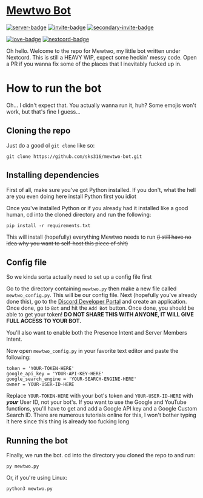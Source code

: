 # [Mewtwo Bot](https://mewtwo-bot.carrd.co)
[![server-badge][]][server] [![invite-badge][]][invite] [![secondary-invite-badge][]][secondary-invite]

[![love-badge][]][love] [![nextcord-badge][]][nextcord]

Oh hello. Welcome to the repo for Mewtwo, my little bot written under Nextcord. This is still a HEAVY WIP, expect some heckin' messy code. Open a PR if you wanna fix some of the places that I inevitably fucked up in.

# How to run the bot
Oh... I didn't expect that. You actually wanna run it, huh? Some emojis won't work, but that's fine I guess...
## Cloning the repo
Just do a good ol `git clone` like so:
```
git clone https://github.com/sks316/mewtwo-bot.git
```
## Installing dependencies
First of all, make sure you've got Python installed. If you don't, what the hell are you even doing here install Python first you idiot

Once you've installed Python or if you already had it installed like a good human, cd into the cloned directory and run the following:
```
pip install -r requirements.txt
```
This will install (hopefully) everything Mewtwo needs to run ~~(i still have no idea why you want to self-host this piece of shit)~~
## Config file
So we kinda sorta actually need to set up a config file first

Go to the directory containing `mewtwo.py` then make a new file called `mewtwo_config.py`. This will be our config file.
Next (hopefully you've already done this), go to the [Discord Developer Portal](https://discordapp.com/developers/applications/) and create an application. Once done, go to `Bot` and hit the `Add Bot` button. Once done, you should be able to get your token! **DO NOT SHARE THIS WITH ANYONE, IT WILL GIVE FULL ACCESS TO YOUR BOT.**

You'll also want to enable both the Presence Intent and Server Members Intent.

Now open `mewtwo_config.py` in your favorite text editor and paste the following:
```
token = 'YOUR-TOKEN-HERE'
google_api_key = 'YOUR-API-KEY-HERE'
google_search_engine = 'YOUR-SEARCH-ENGINE-HERE'
owner = YOUR-USER-ID-HERE
```
Replace `YOUR-TOKEN-HERE` with your bot's token and `YOUR-USER-ID-HERE` with ***your*** User ID, not your bot's. If you want to use the Google and YouTube functions, you'll have to get and add a Google API key and a Google Custom Search ID. There are numerous tutorials online for this, I won't bother typing it here since this thing is already too fucking long
## Running the bot
Finally, we run the bot. cd into the directory you cloned the repo to and run:
```
py mewtwo.py
```
Or, if you're using Linux:
```
python3 mewtwo.py
```


[server]: https://discord.gg/kDC9tW7
[server-badge]: https://img.shields.io/discord/444344089878724619.svg?style=for-the-badge&logo=discord&colorB=7289DA

[invite]: https://discordapp.com/oauth2/authorize?client_id=442154636028280843&scope=bot&permissions=8&redirect_uri=https%3A%2F%2Fsks316.github.io%2Fmewtwo%2Fthanks&response_type=code&prompt=none
[invite-badge]: https://img.shields.io/badge/invite%20mewtwo-click%20here-black.svg?style=for-the-badge&colorB=8253C3

[secondary-invite]: https://discordapp.com/oauth2/authorize?client_id=442154636028280843&scope=bot&permissions=388160&redirect_uri=https%3A%2F%2Fsks316.github.io%2Fmewtwo%2Fthanks&response_type=code&prompt=none
[secondary-invite-badge]: https://img.shields.io/badge/or%20use%20this%20invite-click%20here-black.svg?style=for-the-badge&colorB=8253C3

[love]: https://lillie2523.carrd.co
[love-badge]: https://custom-icon-badges.herokuapp.com/badge/-Made%20with%20love...-555555?style=for-the-badge&logo=heart

[nextcord]: https://github.com/nextcord/nextcord
[nextcord-badge]: https://custom-icon-badges.herokuapp.com/badge/-...and%20Nextcord-555555?style=for-the-badge&logo=nextcord
